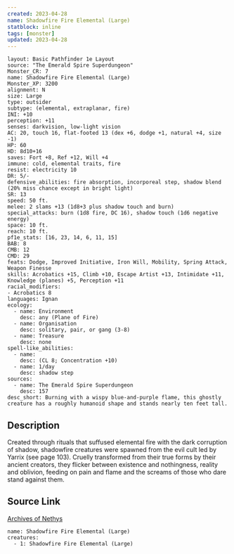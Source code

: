 ```yaml
---
created: 2023-04-28
name: Shadowfire Fire Elemental (Large)
statblock: inline
tags: [monster]
updated: 2023-04-28
---
```

```statblock
layout: Basic Pathfinder 1e Layout
source: "The Emerald Spire Superdungeon"
Monster_CR: 7
name: Shadowfire Fire Elemental (Large)
Monster_XP: 3200
alignment: N
size: Large
type: outsider
subtype: (elemental, extraplanar, fire)
INI: +10
perception: +11
senses: darkvision, low-light vision
AC: 20, touch 16, flat-footed 13 (dex +6, dodge +1, natural +4, size -1)
HP: 60
HD: 8d10+16
saves: Fort +8, Ref +12, Will +4
immune: cold, elemental traits, fire
resist: electricity 10
DR: 5/-
defensive_abilities: fire absorption, incorporeal step, shadow blend (20% miss chance except in bright light)
SR: 13
speed: 50 ft.
melee: 2 slams +13 (1d8+3 plus shadow touch and burn)
special_attacks: burn (1d8 fire, DC 16), shadow touch (1d6 negative energy)
space: 10 ft.
reach: 10 ft.
pf1e_stats: [16, 23, 14, 6, 11, 15]
BAB: 8
CMB: 12
CMD: 29
feats: Dodge, Improved Initiative, Iron Will, Mobility, Spring Attack, Weapon Finesse
skills: Acrobatics +15, Climb +10, Escape Artist +13, Intimidate +11, Knowledge (planes) +5, Perception +11
racial_modifiers:
- Acrobatics 8
languages: Ignan
ecology:
  - name: Environment
    desc: any (Plane of Fire)
  - name: Organisation
    desc: solitary, pair, or gang (3-8)
  - name: Treasure
    desc: none
spell-like_abilities:
  - name:
    desc: (CL 8; Concentration +10)
  - name: 1/day
    desc: shadow step
sources:
  - name: The Emerald Spire Superdungeon
    desc: 157
desc_short: Burning with a wispy blue-and-purple flame, this ghostly creature has a roughly humanoid shape and stands nearly ten feet tall.
```
## Description
Created through rituals that suffused elemental fire with the dark corruption of shadow, shadowfire creatures were spawned from the evil cult led by Yarrix (see page 103). Cruelly transformed from their true forms by their ancient creators, they flicker between existence and nothingness, reality and oblivion, feeding on pain and flame and the screams of those who dare stand against them.
## Source Link
[Archives of Nethys](https://aonprd.com/MonsterDisplay.aspx?ItemName=Shadowfire%20Fire%20Elemental%20(Large))
```encounter-table
name: Shadowfire Fire Elemental (Large)
creatures:
  - 1: Shadowfire Fire Elemental (Large)
```
